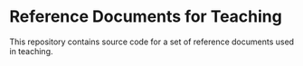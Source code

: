 # Reference Documents for Teaching

This repository contains source code for a set of reference documents used in teaching.